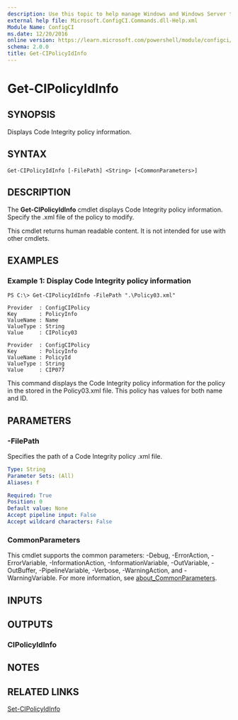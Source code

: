 ```yaml
---
description: Use this topic to help manage Windows and Windows Server technologies with Windows PowerShell.
external help file: Microsoft.ConfigCI.Commands.dll-Help.xml
Module Name: ConfigCI
ms.date: 12/20/2016
online version: https://learn.microsoft.com/powershell/module/configci/get-cipolicyidinfo?view=windowsserver2022-ps&wt.mc_id=ps-gethelp
schema: 2.0.0
title: Get-CIPolicyIdInfo
---
```


# Get-CIPolicyIdInfo

## SYNOPSIS
Displays Code Integrity policy information.

## SYNTAX

```
Get-CIPolicyIdInfo [-FilePath] <String> [<CommonParameters>]
```

## DESCRIPTION
The **Get-CIPolicyIdInfo** cmdlet displays Code Integrity policy information.
Specify the .xml file of the policy to modify.

This cmdlet returns human readable content.
It is not intended for use with other cmdlets.

## EXAMPLES

### Example 1: Display Code Integrity policy information
```
PS C:\> Get-CIPolicyIdInfo -FilePath ".\Policy03.xml"

Provider  : ConfigCIPolicy
Key       : PolicyInfo
ValueName : Name
ValueType : String
Value     : CIPolicy03

Provider  : ConfigCIPolicy
Key       : PolicyInfo
ValueName : PolicyId
ValueType : String
Value     : CIP077
```

This command displays the Code Integrity policy information for the policy in the stored in the Policy03.xml file.
This policy has values for both name and ID.

## PARAMETERS

### -FilePath
Specifies the path of a Code Integrity policy .xml file.

```yaml
Type: String
Parameter Sets: (All)
Aliases: f

Required: True
Position: 0
Default value: None
Accept pipeline input: False
Accept wildcard characters: False
```

### CommonParameters
This cmdlet supports the common parameters: -Debug, -ErrorAction, -ErrorVariable, -InformationAction, -InformationVariable, -OutVariable, -OutBuffer, -PipelineVariable, -Verbose, -WarningAction, and -WarningVariable. For more information, see [about_CommonParameters](https://go.microsoft.com/fwlink/?LinkID=113216).

## INPUTS

## OUTPUTS

### CIPolicyIdInfo

## NOTES

## RELATED LINKS

[Set-CIPolicyIdInfo](./Set-CIPolicyIdInfo.md)

